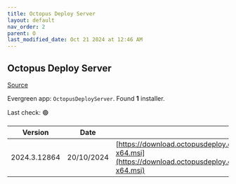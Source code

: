 ```yaml
---
title: Octopus Deploy Server
layout: default
nav_order: 2
parent: O
last_modified_date: Oct 21 2024 at 12:46 AM
---
```


## Octopus Deploy Server

[Source](https://octopus.com/)

Evergreen app: `OctopusDeployServer`. Found **1** installer.

Last check: 🟢

| Version      | Date       | URI                                                                                                                                                |
| ------------ | ---------- | -------------------------------------------------------------------------------------------------------------------------------------------------- |
| 2024.3.12864 | 20/10/2024 | [https://download.octopusdeploy.com/octopus/Octopus.2024.3.12864-x64.msi](https://download.octopusdeploy.com/octopus/Octopus.2024.3.12864-x64.msi) |
